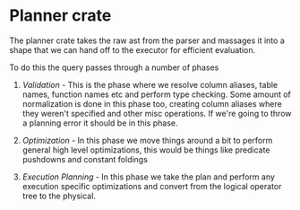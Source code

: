# Planner crate

The planner crate takes the raw ast from the parser and massages it into a shape that we can hand
off to the executor for efficient evaluation.

To do this the query passes through a number of phases

1. *Validation* - This is the phase where we resolve column aliases, table names, function names etc and perform
type checking.
Some amount of normalization is done in this phase too, creating column aliases where they weren't specified and
other misc operations.
If we're going to throw a planning error it should be in this phase.

2. *Optimization* - In this phase we move things around a bit to perform general high level optimizations, this would
be things like predicate pushdowns and constant foldings

3. *Execution Planning* - In this phase we take the plan and perform any execution specific optimizations and convert
from the logical operator tree to the physical.